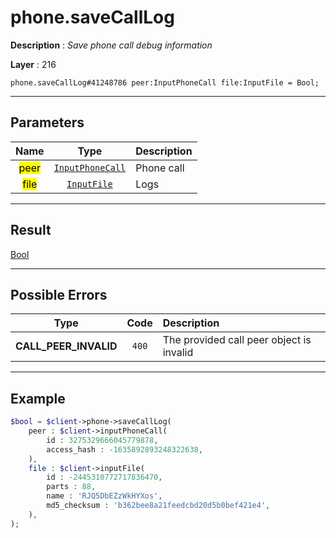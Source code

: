 # phone.saveCallLog

**Description** : *Save phone call debug information*

**Layer** : 216

```tl
phone.saveCallLog#41248786 peer:InputPhoneCall file:InputFile = Bool;
```

---

## Parameters

| Name | Type | Description |
| :---: | :---: | :--- |
| <mark>peer</mark> | [`InputPhoneCall`](type/InputPhoneCall) | Phone call |
| <mark>file</mark> | [`InputFile`](type/InputFile) | Logs |

---

## Result

[Bool](type/Bool)

---

## Possible Errors

| Type | Code | Description |
| :---: | :---: | :--- |
| **CALL_PEER_INVALID** | `400` | The provided call peer object is invalid |

---

## Example

```php
$bool = $client->phone->saveCallLog(
	peer : $client->inputPhoneCall(
		id : 3275329666045779878,
		access_hash : -1635892893248322638,
	),
	file : $client->inputFile(
		id : -2445310772717836470,
		parts : 88,
		name : 'RJQ5DbEZzWkHYXos',
		md5_checksum : 'b362bee8a21feedcbd20d5b0bef421e4',
	),
);
```